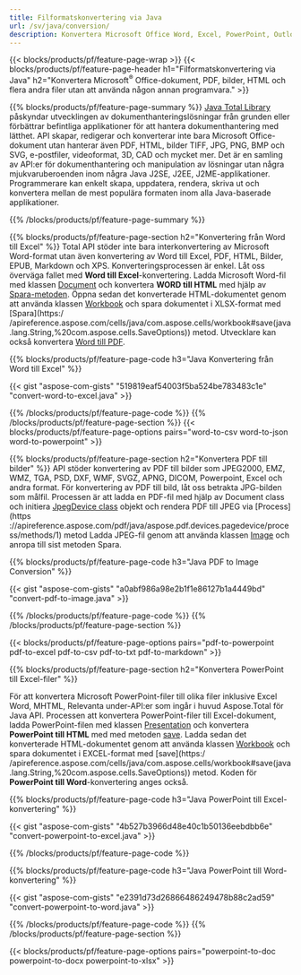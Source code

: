 ```yaml
---
title: Filformatskonvertering via Java 
url: /sv/java/conversion/
description: Konvertera Microsoft Office Word, Excel, PowerPoint, Outlook, PDF, HTML, 3D-bilder, diagram, videoformat och olika andra format med bara några rader Java-kod.
---
```


{{< blocks/products/pf/feature-page-wrap >}}
{{< blocks/products/pf/feature-page-header h1="Filformatskonvertering via Java" h2="Konvertera Microsoft<sup>&reg;</sup> Office-dokument, PDF, bilder, HTML och flera andra filer utan att använda någon annan programvara." >}}

{{% blocks/products/pf/feature-page-summary %}}
[Java Total Library](https://products.aspose.com/total/java/) påskyndar utvecklingen av dokumenthanteringslösningar från grunden eller förbättrar befintliga applikationer för att hantera dokumenthantering med lätthet. API skapar, redigerar och konverterar inte bara Microsoft Office-dokument utan hanterar även PDF, HTML, bilder TIFF, JPG, PNG, BMP och SVG, e-postfiler, videoformat, 3D, CAD och mycket mer. Det är en samling av API:er för dokumenthantering och manipulation av lösningar utan några mjukvaruberoenden inom några Java J2SE, J2EE, J2ME-applikationer. Programmerare kan enkelt skapa, uppdatera, rendera, skriva ut och konvertera mellan de mest populära formaten inom alla Java-baserade applikationer.

{{% /blocks/products/pf/feature-page-summary  %}}

{{% blocks/products/pf/feature-page-section  h2="Konvertering från Word till Excel" %}}
Total API stöder inte bara interkonvertering av Microsoft Word-format utan även konvertering av Word till Excel, PDF, HTML, Bilder, EPUB, Markdown och XPS. Konverteringsprocessen är enkel. Låt oss överväga fallet med **Word till Excel**-konvertering. Ladda Microsoft Word-fil med klassen [Document](https://apireference.aspose.com/words/java/com.aspose.words/Document) och konvertera **WORD till HTML** med hjälp av [Spara-metoden](https://apireference.aspose.com/words/java/com.aspose.words/Document#save(java.lang.String,com.aspose.words.SaveOptions)). Öppna sedan det konverterade HTML-dokumentet genom att använda klassen [Workbook](https://apireference.aspose.com/cells/java/com.aspose.cells/Workbook) och spara dokumentet i XLSX-format med [Spara](https:/ /apireference.aspose.com/cells/java/com.aspose.cells/workbook#save(java.lang.String,%20com.aspose.cells.SaveOptions)) metod.
 Utvecklare kan också konvertera [Word till PDF](https://products.aspose.com/words/java/conversion/word-to-pdf/).


{{% blocks/products/pf/feature-page-code h3="Java Konvertering från Word till Excel" %}}

{{< gist "aspose-com-gists" "519819eaf54003f5ba524be783483c1e" "convert-word-to-excel.java" >}}

{{% /blocks/products/pf/feature-page-code  %}}
{{% /blocks/products/pf/feature-page-section %}}
{{< blocks/products/pf/feature-page-options pairs="word-to-csv word-to-json word-to-powerpoint" >}}


{{% blocks/products/pf/feature-page-section  h2="Konvertera PDF till bilder" %}}
API stöder konvertering av PDF till bilder som JPEG2000, EMZ, WMZ, TGA, PSD, DXF, WMF, SVGZ, APNG, DICOM, Powerpoint, Excel och andra format. För konvertering av PDF till bild, låt oss betrakta JPG-bilden som målfil. Processen är att ladda en PDF-fil med hjälp av Document class och initiera [JpegDevice class](https://apireference.aspose.com/pdf/java/aspose.pdf.devices/jpegdevice) objekt och rendera PDF till JPEG via [Process](https ://apireference.aspose.com/pdf/java/aspose.pdf.devices.pagedevice/process/methods/1) metod
Ladda JPEG-fil genom att använda klassen [Image](https://apireference.aspose.com/imaging/java/aspose.imaging/image) och anropa till sist metoden Spara.

{{% blocks/products/pf/feature-page-code h3="Java PDF to Image Conversion" %}}

{{< gist "aspose-com-gists" "a0abf986a98e2b1f1e86127b1a4449bd" "convert-pdf-to-image.java" >}}


{{% /blocks/products/pf/feature-page-code  %}}
{{% /blocks/products/pf/feature-page-section %}}

{{< blocks/products/pf/feature-page-options pairs="pdf-to-powerpoint pdf-to-excel pdf-to-csv pdf-to-txt pdf-to-markdown" >}}

{{% blocks/products/pf/feature-page-section  h2="Konvertera PowerPoint till Excel-filer" %}}

För att konvertera Microsoft PowerPoint-filer till olika filer inklusive Excel Word, MHTML, Relevanta under-API:er som ingår i huvud Aspose.Total för Java API. Processen att konvertera PowerPoint-filer till Excel-dokument, ladda PowerPoint-filen med klassen [Presentation](https://apireference.aspose.com/slides/java/com.aspose.slides/Presentation) och konvertera **PowerPoint till HTML** med med metoden [save](https://apireference.aspose.com/slides/java/com.aspose.slides/Presentation#save-java.lang.String-int-com.aspose.slides.ISaveOptions-). Ladda sedan det konverterade HTML-dokumentet genom att använda klassen [Workbook](https://apireference.aspose.com/cells/java/com.aspose.cells/Workbook) och spara dokumentet i EXCEL-format med [save](https:/ /apireference.aspose.com/cells/java/com.aspose.cells/workbook#save(java.lang.String,%20com.aspose.cells.SaveOptions)) metod. Koden för **PowerPoint till Word**-konvertering anges också.

{{% blocks/products/pf/feature-page-code h3="Java PowerPoint till Excel-konvertering" %}}

{{< gist "aspose-com-gists" "4b527b3966d48e40c1b50136eebdbb6e" "convert-powerpoint-to-excel.java" >}}

{{% /blocks/products/pf/feature-page-code %}}

{{% blocks/products/pf/feature-page-code h3="Java PowerPoint till Word-konvertering" %}}

{{< gist "aspose-com-gists" "e2391d73d26866486249478b88c2ad59" "convert-powerpoint-to-word.java" >}}

{{% /blocks/products/pf/feature-page-code %}}
{{% /blocks/products/pf/feature-page-section %}}

{{< blocks/products/pf/feature-page-options pairs="powerpoint-to-doc powerpoint-to-docx powerpoint-to-xlsx" >}}